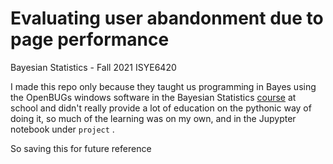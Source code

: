 # Evaluating user abandonment due to page performance
Bayesian Statistics - Fall 2021 ISYE6420

I made this repo only because they taught us programming in Bayes using the OpenBUGs windows software in the Bayesian Statistics [course](https://omscs.gatech.edu/sites/default/files/documents/course_page_docs/syllabi/2019-3_isye_6420_syllabus_and_schedule.pdf) at school and didn't really provide a lot of education on the pythonic way of doing it, so much of the learning was on my own, and in the Jupypter notebook under `project` . 

So saving this for future reference
